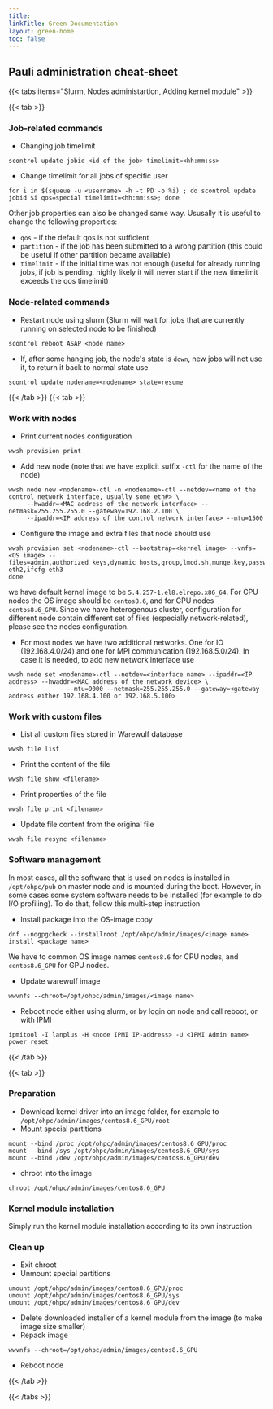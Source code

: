 ```yaml
---
title:
linkTitle: Green Documentation
layout: green-home
toc: false
---
```


## Pauli administration cheat-sheet

{{< tabs items="Slurm, Nodes administartion, Adding kernel module" >}}

{{< tab >}}

### Job-related commands
 - Changing job timelimit
```
scontrol update jobid <id of the job> timelimit=<hh:mm:ss>
```
 - Change timelimit for all jobs of specific user
```
for i in $(squeue -u <username> -h -t PD -o %i) ; do scontrol update jobid $i qos=special timelimit=<hh:mm:ss>; done
```

Other job properties can also be changed same way. Ususally it is useful to change the following properties:
 - `qos` - if the default qos is not sufficient
 - `partition` - if the job has been submitted to a wrong partition (this could be useful if other partition became available)
 - `timelimit` - if the initial time was not enough (useful for already running jobs, if job is pending, highly likely it will never start if the new timelimit exceeds the qos timelimit)


### Node-related commands
 - Restart node using slurm (Slurm will wait for jobs that are currently running on selected node to be finished)
```
scontrol reboot ASAP <node name>
```
 - If, after some hanging job, the node's state is `down`, new jobs will not use it, to return it back to normal state use
```
scontrol update nodename=<nodename> state=resume
```


{{< /tab >}}
{{< tab >}}
### Work with nodes

 - Print current nodes configuration
```
wwsh provision print
```
 - Add new node (note that we have explicit suffix `-ctl` for the name of the node)
```
wwsh node new <nodename>-ctl -n <nodename>-ctl --netdev=<name of the control network interface, usually some eth#> \
     --hwaddr=<MAC address of the network interface> --netmask=255.255.255.0 --gateway=192.168.2.100 \
     --ipaddr=<IP address of the control network interface> --mtu=1500
```
 - Configure the image and extra files that node should use
```
wwsh provision set <nodename>-ctl --bootstrap=<kernel image> --vnfs=<OS image> --files=admin,authorized_keys,dynamic_hosts,group,lmod.sh,munge.key,passwd,shadow,slurm.conf,slurm.epilog.clean,ifcfg-eth2,ifcfg-eth3
done
```
we have default kernel image to be `5.4.257-1.el8.elrepo.x86_64`. For CPU nodes the OS image should be `centos8.6`, and for GPU nodes `centos8.6_GPU`. Since we have heterogenous cluster,
configuration for different node contain different set of files (especially network-related), please see the nodes configuration.

 - For most nodes we have two additional networks. One for IO (192.168.4.0/24) and one for MPI communication (192.168.5.0/24). In case it is needed, to add new network interface use
```
wwsh node set <nodename>-ctl --netdev=<interface name> --ipaddr=<IP address> --hwaddr=<MAC address of the network device> \
                --mtu=9000 --netmask=255.255.255.0 --gateway=<gateway address either 192.168.4.100 or 192.168.5.100>
```

### Work with custom files

 - List all custom files stored in Warewulf database
```
wwsh file list
```
 - Print the content of the file
```
wwsh file show <filename>
```
 - Print properties of the file
```
wwsh file print <filename>
```
 - Update file content from the original file
```
wwsh file resync <filename>
```

### Software management

In most cases, all the software that is used on nodes is installed in `/opt/ohpc/pub` on master node and is mounted during the boot.
However, in some cases some system software needs to be installed (for example to do I/O profiling). To do that, follow this multi-step
instruction

 - Install package into the OS-image copy
```
dnf --nogpgcheck --installroot /opt/ohpc/admin/images/<image name> install <package name>
```
We have to common OS image names `centos8.6` for CPU nodes, and  `centos8.6_GPU` for GPU nodes.

 - Update warewulf image
```
wwvnfs --chroot=/opt/ohpc/admin/images/<image name>
```

 - Reboot node either using slurm, or by login on node and call reboot, or with IPMI
```
ipmitool -I lanplus -H <node IPMI IP-address> -U <IPMI Admin name> power reset
```

{{< /tab >}}

{{< tab >}}

### Preparation

  - Download kernel driver into an image folder, for example to `/opt/ohpc/admin/images/centos8.6_GPU/root`
  - Mount special partitions
```
mount --bind /proc /opt/ohpc/admin/images/centos8.6_GPU/proc
mount --bind /sys /opt/ohpc/admin/images/centos8.6_GPU/sys
mount --bind /dev /opt/ohpc/admin/images/centos8.6_GPU/dev
```
  - chroot into the image
```
chroot /opt/ohpc/admin/images/centos8.6_GPU
```

### Kernel module installation

Simply run the kernel module installation according to its own instruction


### Clean up

  - Exit chroot
  - Unmount special partitions
```
umount /opt/ohpc/admin/images/centos8.6_GPU/proc
umount /opt/ohpc/admin/images/centos8.6_GPU/sys
umount /opt/ohpc/admin/images/centos8.6_GPU/dev
```
  - Delete downloaded installer of a kernel module from the image (to make image size smaller)
  - Repack image
```
wwvnfs --chroot=/opt/ohpc/admin/images/centos8.6_GPU
```
  - Reboot node


{{< /tab >}}

{{< /tabs >}}
